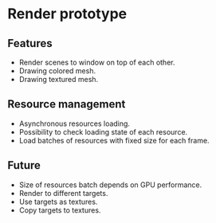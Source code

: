 # Render prototype

## Features
- Render scenes to window on top of each other.
- Drawing colored mesh.
- Drawing textured mesh.

## Resource management
- Asynchronous resources loading.
- Possibility to check loading state of each resource.
- Load batches of resources with fixed size for each frame.

## Future
- Size of resources batch depends on GPU performance.
- Render to different targets.
- Use targets as textures.
- Copy targets to textures.